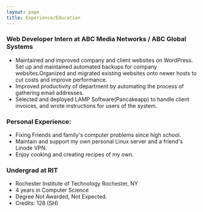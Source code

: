 ```yaml
---
layout: page
title: Experience/Education
---
```



### Web Developer Intern at ABC Media Networks / ABC Global Systems

- Maintained and improved company and client websites on WordPress. Set up and maintained automated backups for company websites.Organized and migrated existing websites onto newer hosts to cut costs
and improve performance.
- Improved productivity of department by automating the process of gathering email addresses.
- Selected and deployed LAMP Software(Pancakeapp) to handle client invoices, and wrote instructions for users of the system.

### Personal Experience:

- Fixing Friends and family's computer problems since high school.
- Maintain and support my own personal Linux server and a friend's Linode VPN.
- Enjoy cooking and creating recipes of my own.

### Undergrad at RIT

- Rochester Institute of Technology Rochester, NY
- 4 years in Computer Science
- Degree Not Awarded, Not Expected.
- Credits: 128 (SH)
